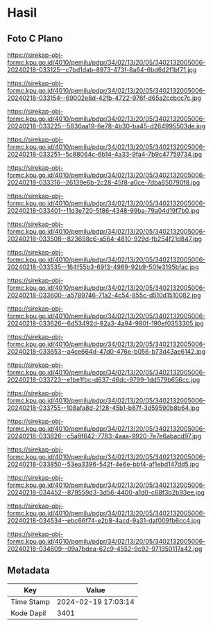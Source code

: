 # Hasil

## Foto C Plano

https://sirekap-obj-formc.kpu.go.id/4010/pemilu/pdpr/34/02/13/20/05/3402132005006-20240218-033125--c7bd1dab-8973-473f-8a64-6bd6d2f1bf71.jpg

https://sirekap-obj-formc.kpu.go.id/4010/pemilu/pdpr/34/02/13/20/05/3402132005006-20240218-033154--69002e8d-42fb-4722-976f-d65a2ccbcc7c.jpg

https://sirekap-obj-formc.kpu.go.id/4010/pemilu/pdpr/34/02/13/20/05/3402132005006-20240218-033225--5836aa19-6e78-4b30-ba45-d264995503de.jpg

https://sirekap-obj-formc.kpu.go.id/4010/pemilu/pdpr/34/02/13/20/05/3402132005006-20240218-033251--5c88064c-6b14-4a33-9fa4-7b9c47759734.jpg

https://sirekap-obj-formc.kpu.go.id/4010/pemilu/pdpr/34/02/13/20/05/3402132005006-20240218-033316--26139e6b-2c28-45f8-a0ce-7dba650790f8.jpg

https://sirekap-obj-formc.kpu.go.id/4010/pemilu/pdpr/34/02/13/20/05/3402132005006-20240218-033401--11d3e720-5f86-4348-99ba-79a04d19f7b0.jpg

https://sirekap-obj-formc.kpu.go.id/4010/pemilu/pdpr/34/02/13/20/05/3402132005006-20240218-033508--823698c6-a564-4810-929d-fb254f21d847.jpg

https://sirekap-obj-formc.kpu.go.id/4010/pemilu/pdpr/34/02/13/20/05/3402132005006-20240218-033535--164f55b3-69f3-4969-92b9-50fe3195bfac.jpg

https://sirekap-obj-formc.kpu.go.id/4010/pemilu/pdpr/34/02/13/20/05/3402132005006-20240218-033600--a5789746-71a2-4c54-855c-d510d1510082.jpg

https://sirekap-obj-formc.kpu.go.id/4010/pemilu/pdpr/34/02/13/20/05/3402132005006-20240218-033626--6d53492d-82a3-4a94-980f-190ef0353305.jpg

https://sirekap-obj-formc.kpu.go.id/4010/pemilu/pdpr/34/02/13/20/05/3402132005006-20240218-033653--a4ce664d-47d0-476e-b056-b73d43ae6142.jpg

https://sirekap-obj-formc.kpu.go.id/4010/pemilu/pdpr/34/02/13/20/05/3402132005006-20240218-033723--e1be1fbc-d637-46dc-9799-1dd579b656cc.jpg

https://sirekap-obj-formc.kpu.go.id/4010/pemilu/pdpr/34/02/13/20/05/3402132005006-20240218-033755--108afa8d-2128-45b1-b87f-3d59590b8b64.jpg

https://sirekap-obj-formc.kpu.go.id/4010/pemilu/pdpr/34/02/13/20/05/3402132005006-20240218-033826--c5a8f642-7783-4aaa-9920-7e7e6abacd97.jpg

https://sirekap-obj-formc.kpu.go.id/4010/pemilu/pdpr/34/02/13/20/05/3402132005006-20240218-033850--53ea3396-542f-4e6e-bbf4-af1ebd147dd5.jpg

https://sirekap-obj-formc.kpu.go.id/4010/pemilu/pdpr/34/02/13/20/05/3402132005006-20240218-034452--879559d3-3d56-4400-a1d0-c68f3b2b93ee.jpg

https://sirekap-obj-formc.kpu.go.id/4010/pemilu/pdpr/34/02/13/20/05/3402132005006-20240218-034534--ebc66f74-e2b8-4acd-9a31-daf009fb6cc4.jpg

https://sirekap-obj-formc.kpu.go.id/4010/pemilu/pdpr/34/02/13/20/05/3402132005006-20240218-034609--09a7bdea-62c9-4552-9c92-971950117a42.jpg


## Metadata

| Key        | Value               |
| ---------- | ------------------- |
| Time Stamp | 2024-02-19 17:03:14 |
| Kode Dapil | 3401                |



